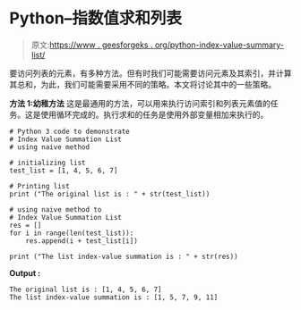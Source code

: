 # Python–指数值求和列表

> 原文:[https://www . geesforgeks . org/python-index-value-summary-list/](https://www.geeksforgeeks.org/python-index-value-summation-list/)

要访问列表的元素，有多种方法。但有时我们可能需要访问元素及其索引，并计算其总和，为此，我们可能需要采用不同的策略。本文将讨论其中的一些策略。

**方法 1:幼稚方法**
这是最通用的方法，可以用来执行访问索引和列表元素值的任务。这是使用循环完成的。执行求和的任务是使用外部变量相加来执行的。

```
# Python 3 code to demonstrate 
# Index Value Summation List
# using naive method

# initializing list
test_list = [1, 4, 5, 6, 7]

# Printing list 
print ("The original list is : " + str(test_list))

# using naive method to
# Index Value Summation List
res = []
for i in range(len(test_list)):
    res.append(i + test_list[i])

print ("The list index-value summation is : " + str(res))
```

**Output :**

```
The original list is : [1, 4, 5, 6, 7]
The list index-value summation is : [1, 5, 7, 9, 11]

```